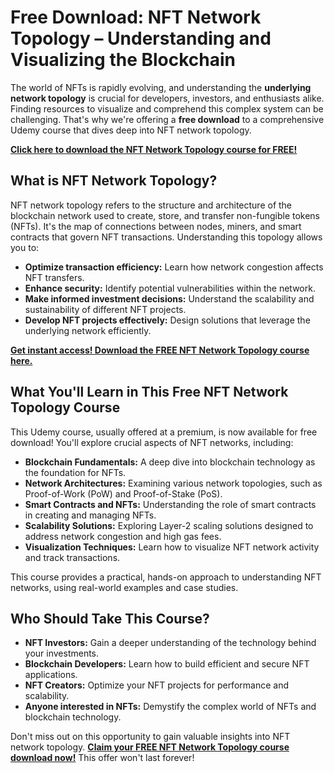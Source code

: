# Free Download: NFT Network Topology – Understanding and Visualizing the Blockchain

The world of NFTs is rapidly evolving, and understanding the **underlying network topology** is crucial for developers, investors, and enthusiasts alike. Finding resources to visualize and comprehend this complex system can be challenging. That's why we're offering a **free download** to a comprehensive Udemy course that dives deep into NFT network topology.

[**Click here to download the NFT Network Topology course for FREE!**](https://udemywork.com/nft-network-topology)

## What is NFT Network Topology?

NFT network topology refers to the structure and architecture of the blockchain network used to create, store, and transfer non-fungible tokens (NFTs). It's the map of connections between nodes, miners, and smart contracts that govern NFT transactions. Understanding this topology allows you to:

*   **Optimize transaction efficiency:** Learn how network congestion affects NFT transfers.
*   **Enhance security:** Identify potential vulnerabilities within the network.
*   **Make informed investment decisions:** Understand the scalability and sustainability of different NFT projects.
*   **Develop NFT projects effectively:** Design solutions that leverage the underlying network efficiently.

[**Get instant access! Download the FREE NFT Network Topology course here.**](https://udemywork.com/nft-network-topology)

## What You'll Learn in This Free NFT Network Topology Course

This Udemy course, usually offered at a premium, is now available for free download! You'll explore crucial aspects of NFT networks, including:

*   **Blockchain Fundamentals:** A deep dive into blockchain technology as the foundation for NFTs.
*   **Network Architectures:** Examining various network topologies, such as Proof-of-Work (PoW) and Proof-of-Stake (PoS).
*   **Smart Contracts and NFTs:** Understanding the role of smart contracts in creating and managing NFTs.
*   **Scalability Solutions:** Exploring Layer-2 scaling solutions designed to address network congestion and high gas fees.
*   **Visualization Techniques:** Learn how to visualize NFT network activity and track transactions.

This course provides a practical, hands-on approach to understanding NFT networks, using real-world examples and case studies.

## Who Should Take This Course?

*   **NFT Investors:** Gain a deeper understanding of the technology behind your investments.
*   **Blockchain Developers:** Learn how to build efficient and secure NFT applications.
*   **NFT Creators:** Optimize your NFT projects for performance and scalability.
*   **Anyone interested in NFTs:** Demystify the complex world of NFTs and blockchain technology.

Don't miss out on this opportunity to gain valuable insights into NFT network topology. **[Claim your FREE NFT Network Topology course download now!](https://udemywork.com/nft-network-topology)** This offer won't last forever!
